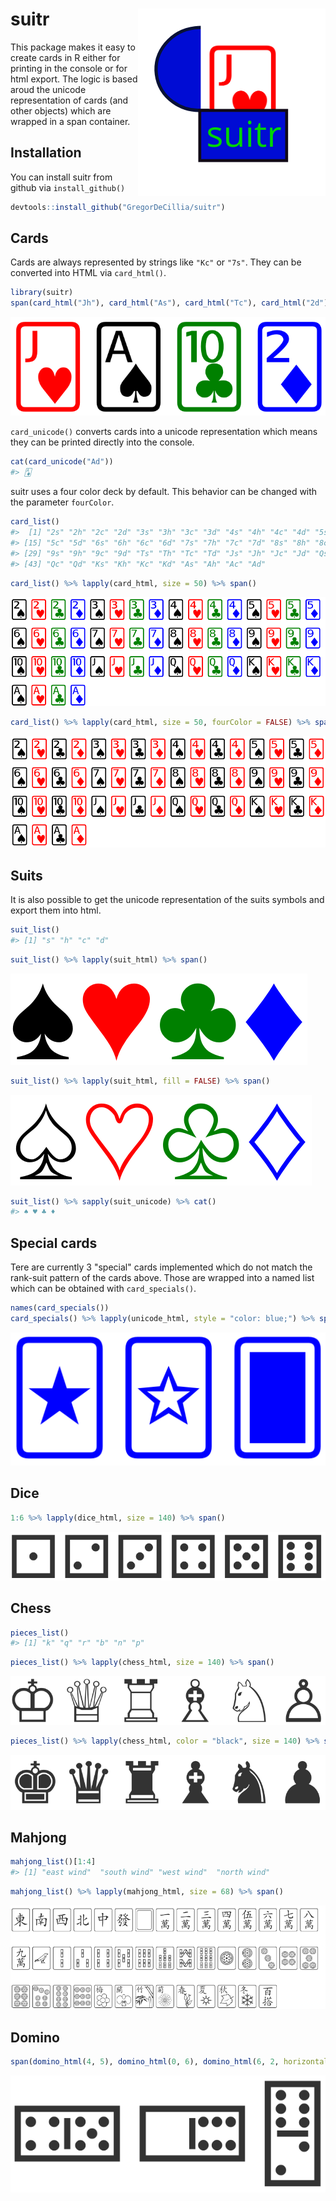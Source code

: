 
<!-- README.md is generated from README.Rmd. Please edit that file -->
suitr <img src="man/figures/logo.png" align="right" alt=""/>
============================================================

This package makes it easy to create cards in R either for printing in the console or for html export. The logic is based aroud the unicode representation of cards (and other objects) which are wrapped in a span container.

Installation
------------

You can install suitr from github via `install_github()`

``` r
devtools::install_github("GregorDeCillia/suitr")
```

Cards
-----

Cards are always represented by strings like `"Kc"` or `"7s"`. They can be converted into HTML via `card_html()`.

``` r
library(suitr)
span(card_html("Jh"), card_html("As"), card_html("Tc"), card_html("2d"))
```

![](README_figures/JhAsTc2d.png)

`card_unicode()` converts cards into a unicode representation which means they can be printed directly into the console.

``` r
cat(card_unicode("Ad"))
#> 🃁
```

suitr uses a four color deck by default. This behavior can be changed with the parameter `fourColor`.

``` r
card_list()
#>  [1] "2s" "2h" "2c" "2d" "3s" "3h" "3c" "3d" "4s" "4h" "4c" "4d" "5s" "5h"
#> [15] "5c" "5d" "6s" "6h" "6c" "6d" "7s" "7h" "7c" "7d" "8s" "8h" "8c" "8d"
#> [29] "9s" "9h" "9c" "9d" "Ts" "Th" "Tc" "Td" "Js" "Jh" "Jc" "Jd" "Qs" "Qh"
#> [43] "Qc" "Qd" "Ks" "Kh" "Kc" "Kd" "As" "Ah" "Ac" "Ad"
```

``` r
card_list() %>% lapply(card_html, size = 50) %>% span()
```

![](README_figures/deck_4c.png)

``` r
card_list() %>% lapply(card_html, size = 50, fourColor = FALSE) %>% span()
```

![](README_figures/deck_2c.png)

Suits
-----

It is also possible to get the unicode representation of the suits symbols and export them into html.

``` r
suit_list()
#> [1] "s" "h" "c" "d"
```

``` r
suit_list() %>% lapply(suit_html) %>% span()
```

![](README_figures/suits_filled.png)

``` r
suit_list() %>% lapply(suit_html, fill = FALSE) %>% span()
```

![](README_figures/suits_unfilled.png)

``` r
suit_list() %>% sapply(suit_unicode) %>% cat()
#> ♠ ♥ ♣ ♦
```

Special cards
-------------

Tere are currently 3 "special" cards implemented which do not match the rank-suit pattern of the cards above. Those are wrapped into a named list which can be obtained with `card_specials()`.

``` r
names(card_specials())
card_specials() %>% lapply(unicode_html, style = "color: blue;") %>% span()
```

![](README_figures/cards_special.png)

Dice
----

``` r
1:6 %>% lapply(dice_html, size = 140) %>% span()
```

![](README_figures/dice.png)

Chess
-----

``` r
pieces_list()
#> [1] "k" "q" "r" "b" "n" "p"
```

``` r
pieces_list() %>% lapply(chess_html, size = 140) %>% span()
```

![](README_figures/pieces_white.png)

``` r
pieces_list() %>% lapply(chess_html, color = "black", size = 140) %>% span()
```

![](README_figures/pieces_black.png)

Mahjong
-------

``` r
mahjong_list()[1:4]
#> [1] "east wind"  "south wind" "west wind"  "north wind"
```

``` r
mahjong_list() %>% lapply(mahjong_html, size = 68) %>% span()
```

![](README_figures/mahjong.png)

Domino
------

``` r
span(domino_html(4, 5), domino_html(0, 6), domino_html(6, 2, horizontal = FALSE))
```

![](README_figures/domino.png)

